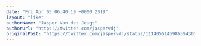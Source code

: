 ```yaml
---
date: "Fri Apr 05 06:40:19 +0000 2019"
layout: "like"
authorName: "Jasper Van der Jeugt"
authorUrl: "https://twitter.com/jaspervdj"
originalPost: "https://twitter.com/jaspervdj/status/1114055146986594305"
---
```


